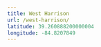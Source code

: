 ```yaml
---
title: West Harrison
url: /west-harrison/
latitude: 39.260888200000004
longitude: -84.8207849
---
```

